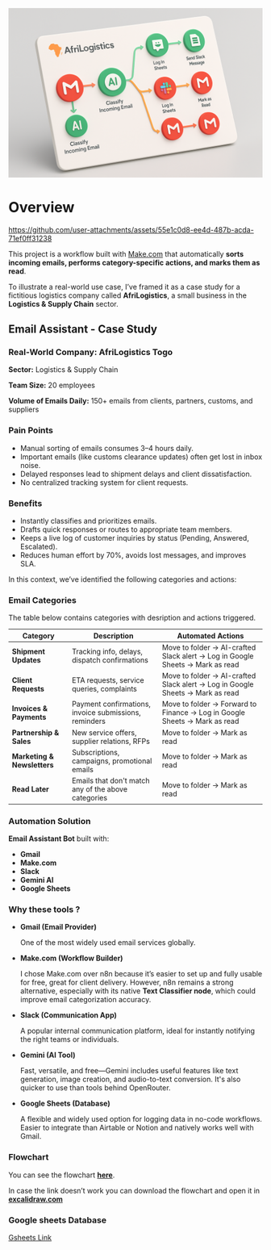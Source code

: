 ![image.png](image.png)

# Overview

https://github.com/user-attachments/assets/55e1c0d8-ee4d-487b-acda-71ef0ff31238



This project is a workflow built with [Make.com](http://make.com/) that automatically **sorts incoming emails, performs category-specific actions, and marks them as read**.

To illustrate a real-world use case, I’ve framed it as a case study for a fictitious logistics company called **AfriLogistics**, a small business in the **Logistics & Supply Chain** sector.

## Email Assistant - Case Study

### Real-World Company: **AfriLogistics Togo**

**Sector:** Logistics & Supply Chain

**Team Size:** 20 employees

**Volume of Emails Daily:** 150+ emails from clients, partners, customs, and suppliers

### Pain Points

- Manual sorting of emails consumes 3–4 hours daily.
- Important emails (like customs clearance updates) often get lost in inbox noise.
- Delayed responses lead to shipment delays and client dissatisfaction.
- No centralized tracking system for client requests.

### Benefits

- Instantly classifies and prioritizes emails.
- Drafts quick responses or routes to appropriate team members.
- Keeps a live log of customer inquiries by status (Pending, Answered, Escalated).
- Reduces human effort by 70%, avoids lost messages, and improves SLA.

In this context, we’ve identified the following categories and actions:


### Email Categories

The table below contains categories with desription and actions triggered.

| **Category** | **Description** | **Automated Actions** |
| --- | --- | --- |
| **Shipment Updates** | Tracking info, delays, dispatch confirmations | Move to folder → AI-crafted Slack alert → Log in Google Sheets → Mark as read |
| **Client Requests** | ETA requests, service queries, complaints | Move to folder → AI-crafted Slack alert → Log in Google Sheets → Mark as read |
| **Invoices & Payments** | Payment confirmations, invoice submissions, reminders | Move to folder → Forward to Finance → Log in Google Sheets → Mark as read |
| **Partnership & Sales** | New service offers, supplier relations, RFPs | Move to folder → Mark as read |
| **Marketing & Newsletters** | Subscriptions, campaigns, promotional emails | Move to folder → Mark as read |
| **Read Later** | Emails that don't match any of the above categories | Move to folder → Mark as read |

### Automation Solution

**Email Assistant Bot** built with:

- **Gmail**
- **Make.com**
- **Slack**
- **Gemini AI**
- **Google Sheets**

### Why these tools ?

- **Gmail (Email Provider)**
    
    One of the most widely used email services globally.
    
- **Make.com (Workflow Builder)**
    
    I chose Make.com over n8n because it’s easier to set up and fully usable for free, great for client delivery. However, n8n remains a strong alternative, especially with its native **Text Classifier node**, which could improve email categorization accuracy.
    
- **Slack (Communication App)**
    
    A popular internal communication platform, ideal for instantly notifying the right teams or individuals.
    
- **Gemini (AI Tool)**
    
    Fast, versatile, and free—Gemini includes useful features like text generation, image creation, and audio-to-text conversion. It's also quicker to use than tools behind OpenRouter.
    
- **Google Sheets (Database)**
    
    A flexible and widely used option for logging data in no-code workflows. Easier to integrate than Airtable or Notion and natively works well with Gmail.
    

### Flowchart

You can see the flowchart [**here**](https://excalidraw.com/#json=28getxtJkDem7np_0TT3d,Ks7l9-WCtEgkjehx1OIoUQ).

In case the link doesn’t work you can download the flowchart and open it in [**excalidraw.com**](http://excalidraw.com/)

### Google sheets Database
[Gsheets Link](https://docs.google.com/spreadsheets/d/1MJHKwbSaa5-ro7stF-K9P-EqdotAFzmJSr2PXeFNfRs/edit?usp=sharing)
